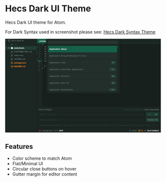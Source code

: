 # Hecs Dark UI Theme

Hecs Dark UI theme for Atom.

For Dark Syntax used in screenshot please see: [Hecs Dark Syntax Theme](https://github.com/carlosingles/hecs-dark-theme-syntax)

![](https://raw.githubusercontent.com/carlosingles/hecs-dark-ui/master/screenshot.png)

## Features
- Color scheme to match Atom
- Flat/Minimal  UI
- Circular close buttons on hover
- Gutter margin for editor content
